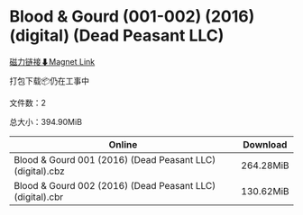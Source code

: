 # Blood & Gourd (001-002) (2016) (digital) (Dead Peasant LLC)

[磁力链接⬇Magnet Link](magnet:?xt=urn:btih:6cdf3db0170d1eb3cfdeae020f85e6adc3462ee1&dn=Blood%20%26%20Gourd%20%28001-002%29%20%282016%29%20%28digital%29%20%28Dead%20Peasant%20LLC%29)

打包下载📦仍在工事中

文件数：2

总大小：394.90MiB

Online | Download
--- | ---
Blood & Gourd 001 (2016) (Dead Peasant LLC) (digital).cbz | 264.28MiB
Blood & Gourd 002 (2016) (Dead Peasant LLC) (digital).cbr | 130.62MiB